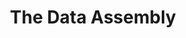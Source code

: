 ---
actor_responsible: New York City
airtable_createdTime: '2022-05-11T10:49:37.000Z'
airtable_id: recTUl9yG7JMm3Gjx
attachments:
- /assets/pdg/the-data-assembly-Source - The Data Assembly - Responsible Data Re-use
  Framework.png
- /assets/pdg/the-data-assembly-Findings - Source - The Data Assembly - Responsible
  Data Re-use Framework.png
collective_focus: The outcomes of the COVID-19 mini-publics addressed a range of collective
  or community benefits from data sharing, and expressed concern for communities who
  might be under-represented in current data. They include recommendations for ongoing
  mechanisms that guarantee public oversight of data sharing and re-use action, and
  opportunities for public input and accountability. The recommendations highlight
  the need for a layered approach to participation, with publics, data intermediaries
  and data stewards all involved in data governance.
components_link:
- data-assembly-mini-publics-with-smarter-crowdsourcing
- data-assembly-remesh-online-survey-and-polling
- data-assembly-townhall
data_cycle_tag:
- analysis
- sharing
- re-use
data_governed: "The COVID-19 assembly considered three examples of data re-use:\n\n-
  (Location Data) Re-use of aggregated/anonymised location data from mobile apps in
  order to understand adherence to lockdown policies, or to target enforcement activities.
  \n- (Transaction data) Re-use of credit card data within a sandbox environment to
  support government decision making in relation to the pandemic's economic impacts,
  and economic recovery.\n- (311 Data) Sharing of open data on response to reports
  of social distancing breaches and their resolution"
data_subject: COVID-19 pandemic response
data_types_tag:
- Location data
- Spending data
- 311 Data
end_year: '2021'
framing_method_tag:
- Deliberative and dialogic process
initiative_status: carried out
lead_organisation: The GovLab
lense: a collective data governance lens
link: https://thedataassembly.org/
location_link:
- missing-item
objectives_tag:
- Advocacy
organisation_link:
- the-govlab
our_takeaway: "The use of three separate mini-public approaches helped to:\n\n* ensure
  that engagement was aligned with different participants’ level of familiarity and
  experience; \n* avoid having the most experienced dominate the conversation; and\n*
  allow room for participants representing certain communities or constituencies often
  hard to reach through regular mini-publics to share their perspectives\n\nBy using
  mini-publics, organisations can promote more sophisticated deliberations around
  the use of data, responding to the concerns of additional stakeholders"
outcomes_tag: generated re-usable principles
participant_group: Data holders and policymakers, representatives of civic rights
  and advocacy organizations, and New Yorkers from across the five boroughs
primary_method_link:
- smarter-crowdsourcing
- online-consultations
problem_and_purpose: '> "The Data Assembly is an initiative from The GovLab supported
  by the Henry Luce Foundation to solicit diverse, actionable public input on data
  re-use for crisis response in the United States. The initiative began in the summer
  of 2020 with an initial focus on the response to the COVID-19 pandemic in New York
  City. The GovLab, New York Public Library, and Brooklyn Public Library co-hosted
  remote deliberations with three “mini-publics” featuring data holders and policymakers,
  representatives of civic rights and advocacy organizations, and New Yorkers from
  across the five boroughs."


  The motivation for hosting a data assembly is described as a desire to explore the
  balance between under- and over-sharing of data:


  > "A central difficulty in achieving this reconciliation is that policymakers and
  data holders often have little understanding of how different communities of users
  feel about the underlying issues—especially the trade-offs between risk and benefit
  that are inherent to data re-use. As a result, regulators and government leaders
  often find themselves torn between competing impulses. On the one hand, they may
  adopt sharing and re-use policies that could endanger privacy and other rights of
  users, particularly those from traditionally marginalized communities. On the other
  hand, excessive caution may severely limit the options for data re-use out of fear
  of violating those rights, curtailing the wider societal benefits. This conflict
  between over-sharing and not sharing enough is the central conundrum faced by data
  governance today."


  The mini-publics resulted in a Responsible Data Re-use Framework which was intended
  to inform both the work of policymakers and data holders, and to inform the development
  data literacy programmes with partners from New York Public Library and Brooklyn
  Public Library.'
sources_link:
- the-data-assembly-responsible-data-re-use-framework
start_year: '2020'
status: Stage 1
table: cases
theme_tag:
- Health
title: The Data Assembly
two_line_summary: "The Data Assembly hosted discussions with three 'mini-publics',
  each representing different stakeholder groups (data holders and policy makers;
  rights groups and advocacy organisations; and citizens). The first two groups met
  via online meeting, to discuss a range of data re-use scenarios. The citizen group
  were engaged through an asynchronous online platform that invited response to key
  questions, and encouraged engagement with responses from other citizens. \n\nThe
  organisers synthesised findings into a Responsible Data Re-use Framework, designed
  to inform both the work of policymakers and data holders, and to inform the development
  of data literacy programmes with partners from New York Public Library and Brooklyn
  Public Library. This was presented at an 'online Townhall' meeting."
---